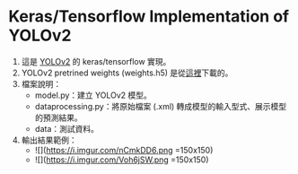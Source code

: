 # Keras/Tensorflow Implementation of YOLOv2

1. 這是 [YOLOv2](https://arxiv.org/abs/1612.08242) 的 keras/tensorflow 實現。
2. YOLOv2 pretrined weights (weights.h5) 是從[這裡](https://drive.google.com/drive/folders/1WjjuImQB0WbweNsbMcaOWSdqVFCKayS3)下載的。
3. 檔案說明：
   * model.py：建立 YOLOv2 模型。
   * dataprocessing.py：將原始檔案 (.xml) 轉成模型的輸入型式、展示模型的預測結果。
   * data：測試資料。
4. 輸出結果範例：
   * ![](https://i.imgur.com/nCmkDD6.png =150x150)
   * ![](https://i.imgur.com/Voh6jSW.png =150x150)
